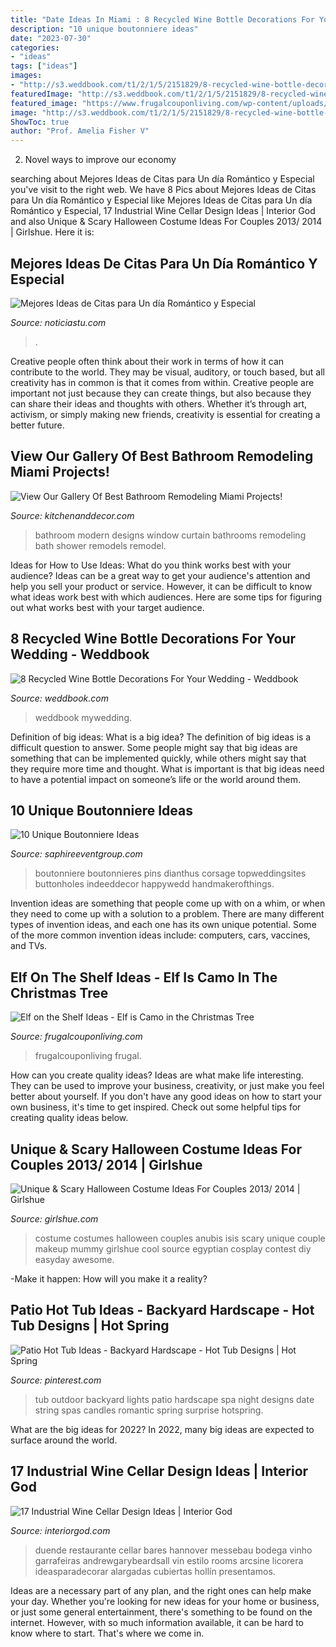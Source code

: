 ```yaml
---
title: "Date Ideas In Miami : 8 Recycled Wine Bottle Decorations For Your Wedding"
description: "10 unique boutonniere ideas"
date: "2023-07-30"
categories:
- "ideas"
tags: ["ideas"]
images:
- "http://s3.weddbook.com/t1/2/1/5/2151829/8-recycled-wine-bottle-decorations-for-your-wedding.jpg"
featuredImage: "http://s3.weddbook.com/t1/2/1/5/2151829/8-recycled-wine-bottle-decorations-for-your-wedding.jpg"
featured_image: "https://www.frugalcouponliving.com/wp-content/uploads/2014/11/Elf-on-the-shelf-ideas-camo-frugal-coupon-living.jpg"
image: "http://s3.weddbook.com/t1/2/1/5/2151829/8-recycled-wine-bottle-decorations-for-your-wedding.jpg"
ShowToc: true
author: "Prof. Amelia Fisher V"
---
```



2. Novel ways to improve our economy

	

		
searching about Mejores Ideas de Citas para Un día Romántico y Especial you've visit to the right web. We have 8 Pics about Mejores Ideas de Citas para Un día Romántico y Especial like Mejores Ideas de Citas para Un día Romántico y Especial, 17 Industrial Wine Cellar Design Ideas | Interior God and also Unique &amp; Scary Halloween Costume Ideas For Couples 2013/ 2014 | Girlshue. Here it is:
		
    
## Mejores Ideas De Citas Para Un Día Romántico Y Especial

<img loading=lazy src="https://noticiastu.com/wp-content/uploads/2017/02/e08f4ab9e228c878ef3ca6ab7f99518e-768x1149.jpg" onerror="this.onerror=null;this.src='https://tse2.mm.bing.net/th?id=OIP.vPbM9LkHw_9nqQTC_pvQ9QHaLF&amp;pid=15.1';" alt="Mejores Ideas de Citas para Un día Romántico y Especial">

_Source: noticiastu.com_

>. 

	

Creative people often think about their work in terms of how it can contribute to the world. They may be visual, auditory, or touch based, but all creativity has in common is that it comes from within. Creative people are important not just because they can create things, but also because they can share their ideas and thoughts with others. Whether it’s through art, activism, or simply making new friends, creativity is essential for creating a better future.

    
## View Our Gallery Of Best Bathroom Remodeling Miami Projects!

<img loading=lazy src="https://www.kitchenanddecor.com/wp-content/uploads/2018/09/1409169851300.jpeg" onerror="this.onerror=null;this.src='https://tse4.mm.bing.net/th?id=OIP.taDK5SPqn6zvzYdJLUuY_wHaJ4&amp;pid=15.1';" alt="View Our Gallery Of Best Bathroom Remodeling Miami Projects!">

_Source: kitchenanddecor.com_

>bathroom modern designs window curtain bathrooms remodeling bath shower remodels remodel. 

	

Ideas for How to Use Ideas: What do you think works best with your audience?
Ideas can be a great way to get your audience's attention and help you sell your product or service. However, it can be difficult to know what ideas work best with which audiences. Here are some tips for figuring out what works best with your target audience.

    
## 8 Recycled Wine Bottle Decorations For Your Wedding - Weddbook

<img loading=lazy src="http://s3.weddbook.com/t1/2/1/5/2151829/8-recycled-wine-bottle-decorations-for-your-wedding.jpg" onerror="this.onerror=null;this.src='https://tse4.mm.bing.net/th?id=OIP.TTYlS1iJpU32QgsQkn9fNQHaJ3&amp;pid=15.1';" alt="8 Recycled Wine Bottle Decorations For Your Wedding - Weddbook">

_Source: weddbook.com_

>weddbook mywedding. 

	

Definition of big ideas: What is a big idea?
The definition of big ideas is a difficult question to answer. Some people might say that big ideas are something that can be implemented quickly, while others might say that they require more time and thought. What is important is that big ideas need to have a potential impact on someone’s life or the world around them.

    
## 10 Unique Boutonniere Ideas

<img loading=lazy src="https://www.saphireeventgroup.com/wp-content/uploads/files/3514/5694/2696/unique_boutonniere_2.jpg" onerror="this.onerror=null;this.src='https://tse4.mm.bing.net/th?id=OIP.eG_JgGc5Wp7sh9P6XiKuPgAAAA&amp;pid=15.1';" alt="10 Unique Boutonniere Ideas">

_Source: saphireeventgroup.com_

>boutonniere boutonnieres pins dianthus corsage topweddingsites buttonholes indeeddecor happywedd handmakerofthings. 

	

Invention ideas are something that people come up with on a whim, or when they need to come up with a solution to a problem. There are many different types of invention ideas, and each one has its own unique potential. Some of the more common invention ideas include: computers, cars, vaccines, and TVs.

    
## Elf On The Shelf Ideas - Elf Is Camo In The Christmas Tree

<img loading=lazy src="https://www.frugalcouponliving.com/wp-content/uploads/2014/11/Elf-on-the-shelf-ideas-camo-frugal-coupon-living.jpg" onerror="this.onerror=null;this.src='https://tse2.mm.bing.net/th?id=OIP.7r37pjWjbchiaOhq1IXnjgHaLH&amp;pid=15.1';" alt="Elf on the Shelf Ideas - Elf is Camo in the Christmas Tree">

_Source: frugalcouponliving.com_

>frugalcouponliving frugal. 

	

How can you create quality ideas?
Ideas are what make life interesting. They can be used to improve your business, creativity, or just make you feel better about yourself. If you don't have any good ideas on how to start your own business, it's time to get inspired. Check out some helpful tips for creating quality ideas below.

    
## Unique &amp; Scary Halloween Costume Ideas For Couples 2013/ 2014 | Girlshue

<img loading=lazy src="http://www.girlshue.com/wp-content/uploads/2016/07/unnamed-file-2453.jpg" onerror="this.onerror=null;this.src='https://tse3.mm.bing.net/th?id=OIP.KECqiU10vnKM3jbK6leNnAAAAA&amp;pid=15.1';" alt="Unique &amp; Scary Halloween Costume Ideas For Couples 2013/ 2014 | Girlshue">

_Source: girlshue.com_

>costume costumes halloween couples anubis isis scary unique couple makeup mummy girlshue cool source egyptian cosplay contest diy easyday awesome. 

	

-Make it happen: How will you make it a reality?

    
## Patio Hot Tub Ideas - Backyard Hardscape - Hot Tub Designs | Hot Spring

<img loading=lazy src="https://i.pinimg.com/736x/da/51/6c/da516cddfa253bad7ecd56d4f7ee56d5--outdoor-spa-string-of-lights.jpg" onerror="this.onerror=null;this.src='https://tse1.mm.bing.net/th?id=OIP.RQFkzDQbNCRyqdjEwMMo7gHaLR&amp;pid=15.1';" alt="Patio Hot Tub Ideas - Backyard Hardscape - Hot Tub Designs | Hot Spring">

_Source: pinterest.com_

>tub outdoor backyard lights patio hardscape spa night designs date string spas candles romantic spring surprise hotspring. 

	

What are the big ideas for 2022?
In 2022, many big ideas are expected to surface around the world.

    
## 17 Industrial Wine Cellar Design Ideas | Interior God

<img loading=lazy src="https://www.interiorgod.com/wp-content/uploads/2016/04/Wine-bar-design-ideas.jpg" onerror="this.onerror=null;this.src='https://tse2.mm.bing.net/th?id=OIP.JT_OSoTtkUg5rRGaMWz6XwHaKi&amp;pid=15.1';" alt="17 Industrial Wine Cellar Design Ideas | Interior God">

_Source: interiorgod.com_

>duende restaurante cellar bares hannover messebau bodega vinho garrafeiras andrewgarybeardsall vin estilo rooms arcsine licorera ideasparadecorar alargadas cubiertas hollín presentamos. 

	

Ideas are a necessary part of any plan, and the right ones can help make your day. Whether you're looking for new ideas for your home or business, or just some general entertainment, there's something to be found on the internet. However, with so much information available, it can be hard to know where to start. That's where we come in.


